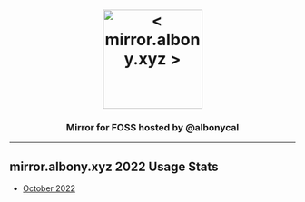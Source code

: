<h1 align="center">
    <a href="https://mirror.albony.xyz"><img src="https://blog.albony.xyz/mirror.png" width="175px" alt="< mirror.albony.xyz >"></a>
</h1>
 
<h3 align="center">Mirror for FOSS hosted by @albonycal</h3>

---

## mirror.albony.xyz 2022 Usage Stats

* [October 2022](October_2022.md)
